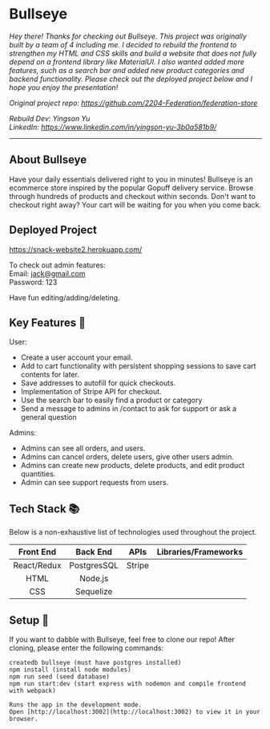 # Bullseye

<em>Hey there! Thanks for checking out Bullseye.</em>
<em>This project was originally built by a team of 4 including me. I decided to rebuild the frontend to strengthen my HTML and CSS skills and build a website that does not fully depend on a frontend library like MaterialUI. I also wanted added more features, such as a search bar and added new product categories and backend functionality. Please check out the deployed project below and I hope you enjoy the presentation!</em>

<em>Original project repo: https://github.com/2204-Federation/federation-store</em>

<em>Rebuild Dev: Yingson Yu</em><br/>
<em>LinkedIn: https://www.linkedin.com/in/yingson-yu-3b0a581b9/</em>

---

## About Bullseye

Have your daily essentials delivered right to you in minutes! Bullseye is an ecommerce store inspired by the popular Gopuff delivery service. Browse through hundreds of products and checkout within seconds. Don't want to checkout right away? Your cart will be waiting for you when you come back.

## Deployed Project

https://snack-website2.herokuapp.com/

To check out admin features:</br>
Email: jack@gmail.com
</br>
Password: 123

Have fun editing/adding/deleting.

## Key Features :key:

User:

- Create a user account your email.
- Add to cart functionality with persistent shopping sessions to save cart contents for later.
- Save addresses to autofill for quick checkouts.
- Implementation of Stripe API for checkout.
- Use the search bar to easily find a product or category
- Send a message to admins in /contact to ask for support or ask a general question

Admins:

- Admins can see all orders, and users.
- Admins can cancel orders, delete users, give other users admin.
- Admins can create new products, delete products, and edit product quantities.
- Admin can see support requests from users.

## Tech Stack :books:

Below is a non-exhaustive list of technologies used throughout the project.

|  Front End  |  Back End   |  APIs  | Libraries/Frameworks |
| :---------: | :---------: | :----: | :------------------: |
| React/Redux | PostgresSQL | Stripe |                      |
|    HTML     |   Node.js   |        |
|     CSS     |  Sequelize  |        |

## Setup :rocket:

If you want to dabble with Bullseye, feel free to clone our repo! After cloning, please enter the following commands:

```
createdb bullseye (must have postgres installed)
npm install (install node modules)
npm run seed (seed database)
npm run start:dev (start express with nodemon and compile frontend with webpack)

Runs the app in the development mode.
Open [http://localhost:3002](http://localhost:3002) to view it in your browser.
```
